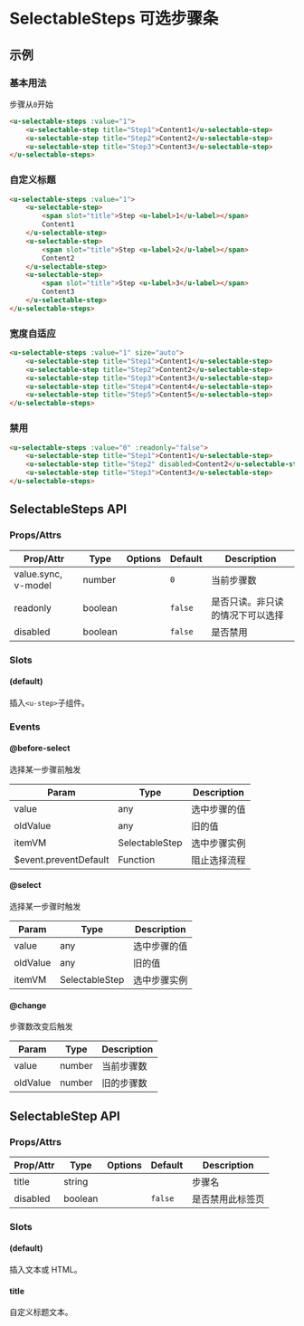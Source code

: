 <!-- 该 README.md 根据 api.yaml 和 docs/*.md 自动生成，为了方便在 GitHub 和 NPM 上查阅。如需修改，请查看源文件 -->

# SelectableSteps 可选步骤条

## 示例
### 基本用法

步骤从`0`开始

```html
<u-selectable-steps :value="1">
    <u-selectable-step title="Step1">Content1</u-selectable-step>
    <u-selectable-step title="Step2">Content2</u-selectable-step>
    <u-selectable-step title="Step3">Content3</u-selectable-step>
</u-selectable-steps>
```

### 自定义标题

``` html
<u-selectable-steps :value="1">
    <u-selectable-step>
        <span slot="title">Step <u-label>1</u-label></span>
        Content1
    </u-selectable-step>
    <u-selectable-step>
        <span slot="title">Step <u-label>2</u-label></span>
        Content2
    </u-selectable-step>
    <u-selectable-step>
        <span slot="title">Step <u-label>3</u-label></span>
        Content3
    </u-selectable-step>
</u-selectable-steps>
```

### 宽度自适应

``` html
<u-selectable-steps :value="1" size="auto">
    <u-selectable-step title="Step1">Content1</u-selectable-step>
    <u-selectable-step title="Step2">Content2</u-selectable-step>
    <u-selectable-step title="Step3">Content3</u-selectable-step>
    <u-selectable-step title="Step4">Content4</u-selectable-step>
    <u-selectable-step title="Step5">Content5</u-selectable-step>
</u-selectable-steps>
```

### 禁用

``` html
<u-selectable-steps :value="0" :readonly="false">
    <u-selectable-step title="Step1">Content1</u-selectable-step>
    <u-selectable-step title="Step2" disabled>Content2</u-selectable-step>
    <u-selectable-step title="Step3">Content3</u-selectable-step>
</u-selectable-steps>
```

## SelectableSteps API
### Props/Attrs

| Prop/Attr | Type | Options | Default | Description |
| --------- | ---- | ------- | ------- | ----------- |
| value.sync, v-model | number |  | `0` | 当前步骤数 |
| readonly | boolean |  | `false` | 是否只读。非只读的情况下可以选择 |
| disabled | boolean |  | `false` | 是否禁用 |

### Slots

#### (default)

插入`<u-step>`子组件。

### Events

#### @before-select

选择某一步骤前触发

| Param | Type | Description |
| ----- | ---- | ----------- |
| value | any | 选中步骤的值 |
| oldValue | any | 旧的值 |
| itemVM | SelectableStep | 选中步骤实例 |
| $event.preventDefault | Function | 阻止选择流程 |

#### @select

选择某一步骤时触发

| Param | Type | Description |
| ----- | ---- | ----------- |
| value | any | 选中步骤的值 |
| oldValue | any | 旧的值 |
| itemVM | SelectableStep | 选中步骤实例 |

#### @change

步骤数改变后触发

| Param | Type | Description |
| ----- | ---- | ----------- |
| value | number | 当前步骤数 |
| oldValue | number | 旧的步骤数 |

## SelectableStep API
### Props/Attrs

| Prop/Attr | Type | Options | Default | Description |
| --------- | ---- | ------- | ------- | ----------- |
| title | string |  |  | 步骤名 |
| disabled | boolean |  | `false` | 是否禁用此标签页 |

### Slots

#### (default)

插入文本或 HTML。

#### title

自定义标题文本。
